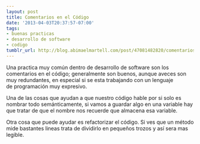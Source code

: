 ```yaml
---
layout: post
title: Comentarios en el Código
date: '2013-04-03T20:37:57-07:00'
tags:
- buenas practicas
- desarrollo de software
- codigo
tumblr_url: http://blog.abimaelmartell.com/post/47081482820/comentarios-en-el-codigo
---
```


Una practica muy común dentro de desarrollo de software son los comentarios en el código; generalmente son buenos, aunque aveces son muy redundantes, en especial si se esta trabajando con un lenguaje de programación muy expresivo.

Una de las cosas que ayudan a que nuestro código hable por si solo es nombrar todo semánticamente, si vamos a guardar algo en una variable hay que tratar de que el nombre nos recuerde que almacena esa variable.

Otra cosa que puede ayudar es refactorizar el código. Si ves que un método mide bastantes lineas trata de dividirlo en pequeños trozos y así sera mas legible.
